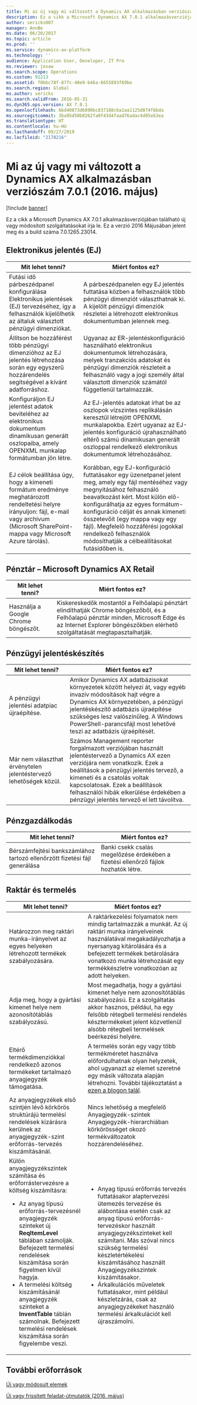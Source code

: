 ```yaml
---
title: Mi az új vagy mi változott a Dynamics AX alkalmazásban verziószám 7.0.1 (2016. május)
description: Ez a cikk a Microsoft Dynamics AX 7.0.1 alkalmazásverziójában található új vagy módosított szolgáltatásokat írja le. Ez a verzió 2016 Májusában jelent meg és a build száma 7.0.1265.23014.
author: sericks007
manager: AnnBe
ms.date: 06/20/2017
ms.topic: article
ms.prod: ''
ms.service: dynamics-ax-platform
ms.technology: ''
audience: Application User, Developer, IT Pro
ms.reviewer: josaw
ms.search.scope: Operations
ms.custom: 91213
ms.assetid: f0bbc78f-87fc-40e9-b46a-6655893f69be
ms.search.region: Global
ms.author: sericks
ms.search.validFrom: 2016-05-31
ms.dyn365.ops.version: AX 7.0.1
ms.openlocfilehash: 6bd40873d6890bc837188cba1aa1125d874f6bda
ms.sourcegitcommit: 3ba95d50b8262fa0f43d4faad76adac4d05eb3ea
ms.translationtype: HT
ms.contentlocale: hu-HU
ms.lasthandoff: 09/27/2019
ms.locfileid: "2178216"
---
```

# <a name="whats-new-or-changed-in-dynamics-ax-application-version-701-may-2016"></a>Mi az új vagy mi változott a Dynamics AX alkalmazásban verziószám 7.0.1 (2016. május)

[!include [banner](../includes/banner.md)]

Ez a cikk a Microsoft Dynamics AX 7.0.1 alkalmazásverziójában található új vagy módosított szolgáltatásokat írja le. Ez a verzió 2016 Májusában jelent meg és a build száma 7.0.1265.23014.

## <a name="electronic-reporting-er"></a>Elektronikus jelentés (EJ)

| Mit lehet tenni? | Miért fontos ez? |
|------------------|------------------------|
| Futási idő párbeszédpanel konfigurálása Elektronikus jelentések (EJ) tervezéséhez, így a felhasználók kijelölhetik az általuk választott pénzügyi dimenziókat. | A párbeszédpanelen egy EJ jelentés futtatása közben a felhasználók több pénzügyi dimenziót választhatnak ki. A kijelölt pénzügyi dimenziók részletei a létrehozott elektronikus dokumentumban jelennek meg. |
| Állítson be hozzáférést több pénzügyi dimenzióhoz az EJ jelentés létrehozása során egy egyszerű hozzárendelés segítségével a kívánt adatforráshoz. | Ugyanaz az ER-jelentéskonfiguráció használható elektronikus dokumentumok létrehozására, melyek tranzakciós adatokat és pénzügyi dimenziók részleteit a felhasználó vagy a jogi személy által választott dimenziók számától függetlenül tartalmazzák. |
| Konfiguráljon EJ jelentést adatok beviteléhez az elektronikus dokumentum dinamikusan generált oszlopaiba, amely OPENXML munkalap formátumban jön létre. | Az EJ-jelentés adatokat írhat be az oszlopok vízszintes replikálásán keresztül létrejött OPENXML munkalapokba. Ezért ugyanaz az EJ-jelentés konfiguráció újrahasználható eltérő számú dinamikusan generált oszloppal rendelkező elektronikus dokumentumok létrehozásához. |
| EJ célok beállítása úgy, hogy a kimeneti formátum eredménye meghatározott rendeltetési helyre irányuljon: fájl, e-mail vagy archívum (Microsoft SharePoint-mappa vagy Microsoft Azure tárolás). | Korábban, egy EJ-konfiguráció futtatásakor egy üzenetpanel jelent meg, amely egy fájl mentéséhez vagy megnyitásához felhasználó beavatkozást kért. Most külön elő-konfigurálhatja az egyes formátum-konfiguráció célját és annak kimeneti összetevőit (egy mappa vagy egy fájl). Megfelelő hozzáférési jogokkal rendelkező felhasználók módosíthatják a célbeállításokat futásidőben is. |

## <a name="pos--microsoft-dynamics-ax-retail"></a>Pénztár – Microsoft Dynamics AX Retail

| Mit lehet tenni? | Miért fontos ez? |
|------------------|------------------------|
| Használja a Google Chrome böngészőt. | Kiskereskedők mostantól a Felhőalapú pénztárt elindíthatják Chrome böngészőből, és a Felhőalapú pénztár minden, Microsoft Edge és az Internet Explorer böngészőkben elérhető szolgáltatását megtapasztalhatják. |

## <a name="financial-reporting"></a>Pénzügyi jelentéskészítés

| Mit lehet tenni? | Miért fontos ez? |
|------------------|------------------------|
| A pénzügyi jelentési adatpiac újraépítése. | Amikor Dynamics AX adatbázisokat környezetek között helyezi át, vagy egyéb invazív módosítások hajt végre a Dynamics AX környezetében, a pénzügyi jelentéskészítő adatbázis újraépítése szükséges lesz valószínűleg. A Windows PowerShell-parancsfájl most lehetővé teszi az adatbázis újraépítését. |
| Már nem választhat érvénytelen jelentéstervező lehetőségek közül. | Számos Management reporter forgalmazott verziójában használt jelentéstervező a Dynamics AX ezen verziójára nem vonatkozik. Ezek a beállítások a pénzügyi jelentés tervező, a kimeneti és a csatolás voltak kapcsolatosak. Ezek a beállítások felhasználói hibák elkerülése érdekében a pénzügyi jelentés tervező el lett távolítva. |

## <a name="financial-management"></a>Pénzgazdálkodás

| Mit lehet tenni? | Miért fontos ez? |
|------------------|------------------------|
| Bérszámfejtési bankszámlához tartozó ellenőrzött fizetési fájl generálása | Banki csekk csalás megelőzése érdekében a fizetési ellenőrző fájlok hozhatók létre. |

## <a name="warehouse-and-production"></a>Raktár és termelés

<table>
<thead>
<tr>
<th>Mit lehet tenni?</th>
<th>Miért fontos ez?</th>
</tr>
</thead>
<tbody>
<tr>
<td>Határozzon meg raktári munka-irányelvet az egyes helyeken létrehozott termékek szabályozására.</td>
<td>A raktárkezelési folyamatok nem mindig tartalmazzák a munkát. Az új raktári munka irányelveinek használatával megakadályozhatja a nyersanyag kitárolására és a befejezett termékek betárolására vonatkozó munka létrehozását egy termékkészletre vonatkozóan az adott helyeken.</td>
</tr>
<tr>
<td>Adja meg, hogy a gyártási kimenet helye nem azonosítótáblás szabályozású.</td>
<td>Most megadhatja, hogy a gyártási kimenet helye nem azonosítótáblás szabályozású. Ez a szolgáltatás akkor hasznos, például, ha egy felsőbb rétegbeli termelési rendelés késztermékeket jelent közvetlenül alsóbb rétegbeli termelések beérkezési helyére.</td>
</tr>
<tr>
<td>Eltérő termékdimenziókkal rendelkező azonos termékeket tartalmazó anyagjegyzék támogatása.</td>
<td>A termelés során egy vagy több termékméretet használva előfordulhatnak olyan helyzetek, ahol ugyanazt az elemet szeretné egy másik változata alapján létrehozni. További tájékoztatást a <a href="https://blogs.msdn.microsoft.com/axmfg/2015/12/22/support-for-boms-that-includes-items-with-different-product-dimensions-of-the-same-item/">ezen a blogon talál</a>.</td>
</tr>
<tr>
<td>Az anyagjegyzékek első szintjén lévő körkörös struktúrájú termelési rendelések kizárásra kerülnek az anyagjegyzék-szint erőforrás-tervezés kiszámításánál.</td>
<td>Nincs lehetőség a megfelelő Anyagjegyzék-szintek Anyagjegyzék-hierarchiában körkörösséget okozó termékváltozatok hozzárendeléséhez.</td>
</tr>
<tr>
<td>Külön anyagjegyzékszintek számítása és erőforrástervezésre a költség kiszámításra:
<ul>
<li>Az anyag típusú erőforrás-tervezésnél anyagjegyzék szinteket új <strong>ReqItemLevel</strong> táblában számolják. Befejezett termelési rendelések kiszámítása során figyelmen kívül hagyja.</li>
<li>A termelési költség kiszámításánál anyagjegyzék szinteket a <strong>InventTable</strong> táblán számolnak. Befejezett termelési rendelések kiszámítása során figyelembe veszi.</li>
</ul>
</td>
<td>
<ul>
<li>Anyag típusú erőforrás tervezés futtatásakor alaptervezési ütemezés tervezése és alábontása esetén csak az anyag típusú erőforrás-tervezéskor használt anyagjegyzékszinteket kell számítani. Más szóval nincs szükség termelési készletértékelési kiszámításához használt Anyagjegyzékszintek kiszámításakor.</li>
<li>Árkalkulációs műveletek futtatásakor, mint például készletzárás, csak az anyagjegyzékeket használó termelési árkalkulációt kell újraszámolni.</li>
</ul>
</td>
</tr>
</tbody>
</table>

## <a name="additional-resources"></a>További erőforrások

[Új vagy módosult elemek](whats-new-changed.md)

[Új vagy frissített feladat-útmutatók (2016. május)](new-updated-task-guides-available-may-2016.md)
